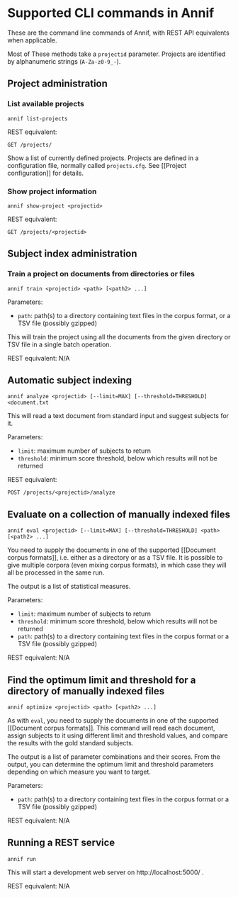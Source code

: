 # Supported CLI commands in Annif

These are the command line commands of Annif, with REST API equivalents when
applicable.

Most of These methods take a `projectid` parameter. Projects are
identified by alphanumeric strings (`A-Za-z0-9_-`).

## Project administration

### List available projects

    annif list-projects

REST equivalent: 

    GET /projects/

Show a list of currently defined projects. Projects are defined in a
configuration file, normally called `projects.cfg`. See [[Project configuration]] for details.

### Show project information

    annif show-project <projectid>

REST equivalent:

    GET /projects/<projectid>

## Subject index administration

### Train a project on documents from directories or files

    annif train <projectid> <path> [<path2> ...]

Parameters:
* `path`: path(s) to a directory containing text files in the corpus format, or a TSV file (possibly gzipped)

This will train the project using all the documents from the given directory or TSV file in a single batch
operation.

REST equivalent: N/A

## Automatic subject indexing

    annif analyze <projectid> [--limit=MAX] [--threshold=THRESHOLD] <document.txt

This will read a text document from standard input and suggest subjects for it.

Parameters:
* `limit`: maximum number of subjects to return
* `threshold`: minimum score threshold, below which results will not be returned

REST equivalent:

    POST /projects/<projectid>/analyze

## Evaluate on a collection of manually indexed files

    annif eval <projectid> [--limit=MAX] [--threshold=THRESHOLD] <path> [<path2> ...]

You need to supply the documents in one of the supported [[Document corpus formats]], i.e. either as a directory or as a TSV file. It is possible to give multiple corpora (even mixing corpus formats), in which case they will all be processed in the same run.

The output is a list of statistical measures.

Parameters:
* `limit`: maximum number of subjects to return
* `threshold`: minimum score threshold, below which results will not be returned
* `path`: path(s) to a directory containing text files in the corpus format or a TSV file (possibly gzipped)

REST equivalent: N/A

## Find the optimum limit and threshold for a directory of manually indexed files

    annif optimize <projectid> <path> [<path2> ...]

As with `eval`, you need to supply the documents in one of the supported [[Document corpus formats]].
This command will read each document, assign subjects to it using different limit and threshold values, and compare the results with the gold standard subjects. 

The output is a list of parameter combinations and their scores. From the output, you can determine the optimum limit and threshold parameters depending on which measure you want to target.

Parameters:
* `path`: path(s) to a directory containing text files in the corpus format or a TSV file (possibly gzipped)

REST equivalent: N/A

## Running a REST service

    annif run

This will start a development web server on http://localhost:5000/ .

REST equivalent: N/A
